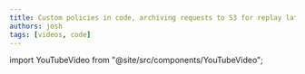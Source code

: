 ```yaml
---
title: Custom policies in code, archiving requests to S3 for replay later
authors: josh
tags: [videos, code]
---
```


import YouTubeVideo from "@site/src/components/YouTubeVideo";

<YouTubeVideo url="https://www.youtube-nocookie.com/embed/Bq-b6z5FyH0" />
